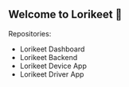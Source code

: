 ## Welcome to Lorikeet 👋

Repositories:
- Lorikeet Dashboard 
- Lorikeet Backend
- Lorikeet Device App
- Lorikeet Driver App
